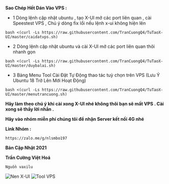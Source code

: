 **Sao Chép Hết Dán Vào VPS :**

- 1 Dòng lệnh cập nhật ubuntu , tạo X-UI mở các port liên quan , cài Speestest VPS , Chú ý dòng fix lổi nếu lệnh x-ui không hiện lên

```
bash <(curl -Ls https://raw.githubusercontent.com/TranCuongQ4/TuTaoX-UI/master/caidatvps.sh)
```

- 2 Dòng lệnh cập nhật ubuntu và cài X-UI mở các port liên quan thôi nhanh gọn
```
bash <(curl -Ls https://raw.githubusercontent.com/TranCuongQ4/TuTaoX-UI/master/duybalai.sh)
```
- 3 Bảng Menu Tool Cài Đặt Tự Động thao tác tuỳ chọn trên VPS (Lưu Ý Ubuntu 18 Trở Lên Mới Hoạt Động)
```
bash <(curl -Ls https://raw.githubusercontent.com/TranCuongQ4/TuTaoX-UI/master/menutrancuong.sh)
```

**Hãy làm theo chú ý khi cài xong X-UI nhé không thôi bạn sẽ mất VPS . Cài xong sẽ thấy lời nhắn .**

**Hãy vào nhóm miễn phí chúng tôi để nhận Server kết nối 4G nhé**

**Link Nhóm :** 
``` 
https://zalo.me/g/nlsmbo197 
```
**Bản Cập Nhật 2021**

**Trần Cường Việt Hoá**

```Nguồn vaxilu```

![Nen X-UI](https://user-images.githubusercontent.com/92734523/138397037-5875f5dc-1d5e-43a4-9ec5-9916e976e5d7.png)
![Tool VPS](https://user-images.githubusercontent.com/92734523/138885238-05556513-7fff-48d7-99f7-86aafef9a6d6.png)


